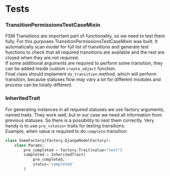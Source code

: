 # Tests

### TransitionPermissionsTestCaseMixin

FSM Transitions are important part of functionality, so we need to test them fully. For this purposes TransitionPermissionsTestCaseMixin was built. It automatically scan model for full list of transitions and generate test functions to check that all required transitions are available and the rest are closed when they are not required.  
If some additional arguments are required to perform some transition, they can be added inside custom `create_object` function.  
Final class should implement `do_transition` method, which will perform transition, because statuses flow may vary a lot for different modules and process can be totally different.

### InheritedTrait

For generating instances in all required statuses we use factory arguments, named traits. They work well, but in our case we need all information from previous statuses. So there is a possibility to nest them correctly. Very handy is to use `pre_<status>` traits for testing transitions.  
Example, when value is required to do `complete` transition:

```python
class SomeFactory(factory.DjangoModelFactory):
    class Params:
        pre_completed = factory.Trait(value="test")
        completed = InheritedTrait(
            pre_completed,
            status='completed'
        )
```

